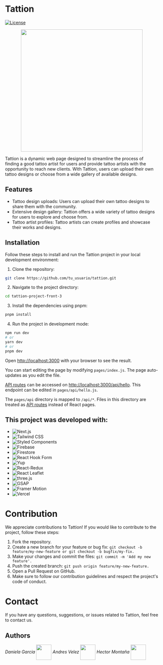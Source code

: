 # Tattion

[![License](https://img.shields.io/badge/license-MIT-blue.svg)](LICENSE)
<p align="center">
<img align="center" width="400px" src="https://user-images.githubusercontent.com/59479109/235986357-7a68e80c-ec37-4480-95cf-edbc89b0d695.png">
</p>

Tattion is a dynamic web page designed to streamline the process of finding a good tattoo artist for users and provide tattoo artists with the opportunity to reach new clients. With Tattion, users can upload their own tattoo designs or choose from a wide gallery of available designs.

## Features

- Tattoo design uploads: Users can upload their own tattoo designs to share them with the community.
- Extensive design gallery: Tattion offers a wide variety of tattoo designs for users to explore and choose from.
- Tattoo artist profiles: Tattoo artists can create profiles and showcase their works and designs.

## Installation

Follow these steps to install and run the Tattion project in your local development environment:

1. Clone the repository:
```bash
git clone https://github.com/tu_usuario/tattion.git
```
2. Navigate to the project directory:
```bash
cd tattion-project-front-3
```
3. Install the dependencies using pnpm:
```bash
pnpm install
```
4. Run the project in development mode:

```bash
npm run dev
# or
yarn dev
# or
pnpm dev
```

Open [http://localhost:3000](http://localhost:3000) with your browser to see the result.

You can start editing the page by modifying `pages/index.js`. The page auto-updates as you edit the file.

[API routes](https://nextjs.org/docs/api-routes/introduction) can be accessed on [http://localhost:3000/api/hello](http://localhost:3000/api/hello). This endpoint can be edited in `pages/api/hello.js`.

The `pages/api` directory is mapped to `/api/*`. Files in this directory are treated as [API routes](https://nextjs.org/docs/api-routes/introduction) instead of React pages.


## This project was developed with:

- ![Next.js](https://img.shields.io/badge/-Next.js-000?logo=next.js&logoColor=white)
- ![Tailwind CSS](https://img.shields.io/badge/-Tailwind%20CSS-38B2AC?logo=tailwind-css&logoColor=white)
- ![Styled Components](https://img.shields.io/badge/-Styled%20Components-DB7093?logo=styled-components&logoColor=white)
- ![Firebase](https://img.shields.io/badge/-Firebase-FFCA28?logo=firebase&logoColor=black)
- ![Firestore](https://img.shields.io/badge/-Firestore-FF8F00?logo=firebase&logoColor=black)
- ![React Hook Form](https://img.shields.io/badge/React%20Hook%20Form-%23EC5990?logo=reacthookform&logoColor=white)
- ![Yup](https://img.shields.io/badge/-Yup-FF4081?logo=yup&logoColor=white)
- ![React-Redux](https://img.shields.io/badge/-React%20Redux-764ABC?logo=redux&logoColor=white)
- ![React Leaflet](https://img.shields.io/badge/-React%20Leaflet-199900?logo=leaflet&logoColor=white)
- ![three.js](https://img.shields.io/badge/-three.js-000000?logo=three.js&logoColor=white)
- ![GSAP](https://img.shields.io/badge/-GSAP-8AC926?logo=greensock&logoColor=white)
- ![Framer Motion](https://img.shields.io/badge/-Framer%20Motion-000?logo=framer&logoColor=white)
- ![Vercel](https://img.shields.io/badge/-Vercel-000?logo=vercel&logoColor=white)

# Contribution
We appreciate contributions to Tattion! If you would like to contribute to the project, follow these steps:

1. Fork the repository.
2. Create a new branch for your feature or bug fix: ```git checkout -b feature/my-new-feature or git checkout -b bugfix/my-fix.```
3. Make your changes and commit the files: ```git commit -m 'Add my new feature'.```
4. Push the created branch: ```git push origin feature/my-new-feature.```
5. Open a Pull Request on GitHub.
6. Make sure to follow our contribution guidelines and respect the project's code of conduct.

# Contact
If you have any questions, suggestions, or issues related to Tattion, feel free to contact us.

## Authors

*Daniela Garcia* <img align='center' src="https://media.giphy.com/media/v1.Y2lkPTc5MGI3NjExMDRlOTE5OTYxNTQ4NzNkN2MzY2ZmODNhZGIzZGMxNmQ0MDYyNWRiZCZjdD1z/ePc1IPFswJbjNYkgkF/giphy.gif" width="50"></img>   *Andres Velez* <img src="https://media.giphy.com/media/12oufCB0MyZ1Go/giphy.gif" width="50" align='center'>  *Hector Montaña* <img src="https://media.giphy.com/media/BHCFcibksBxAV0FDoL/giphy.gif" width="50" align='center' /> 



